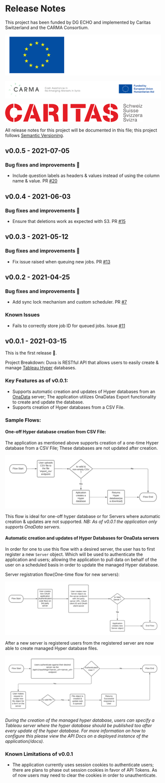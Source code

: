 # Release Notes

This project has been funded by DG ECHO and implemented by Caritas Switzerland and the CARMA Consortium.


![DG ECHO](./docs/logos/EN-Funded-by-EU-NEG.png)

![CARMA Logo](./docs/logos/CARMA-logo.png)

![Caritas Switzerland Logo](./docs/logos/Caritas_5_100_100_0.png)


All release notes for this project will be documented in this file; this project follows [Semantic Versioning](https://semver.org/).

## v0.0.5 - 2021-07-05

### Bug fixes and improvements :bug:

- Include question labels as headers & values instead of using the column name & value. PR [#20](https://github.com/onaio/duva/pull/20)

## v0.0.4 - 2021-06-03

### Bug fixes and improvements :bug:

- Ensure that deletions work as expected with S3. PR [#15](https://github.com/onaio/pull/15)

## v0.0.3 - 2021-05-12

### Bug fixes and improvements :bug:

- Fix issue raised when queuing new jobs. PR [#13](https://github.com/onaio/duva/pull/13)

## v0.0.2 - 2021-04-25

### Bug fixes and improvements :bug:

- Add sync lock mechanism and custom scheduler. PR [#7](https://github.com/onaio/duva/pull/7)

### Known Issues

- Fails to correctly store job ID for queued jobs. Issue [#11](https://github.com/onaio/duva/issues/11)

## v0.0.1 - 2021-03-15

This is the first release :confetti_ball:.

Project Breakdown: Duva is RESTful API that allows users to easily create & manage [Tableau Hyper](https://www.tableau.com/products/new-features/hyper) databases.

### Key Features as of v0.0.1:

- Supports automatic creation and updates of Hyper databases from an [OnaData](https://github.com/onaio/onadata) server; The application utilizes OnaDatas Export functionality to create and update the database.
- Supports creation of Hyper databases from a CSV File.

### Sample Flows:

#### One-off Hyper database creation from CSV File:

The application as mentioned above supports creation of a one-time Hyper database from a CSV File; These databases are not updated after creation.

![one-off hyper database creation](./docs/flow-diagrams/one-off-hyper-database-flow.png)

This flow is ideal for one-off hyper database or for Servers where automatic creation & updates are not supported. *NB: As of v0.0.1 the application only supports OnaData servers.*

#### Automatic creation and updates of Hyper Databases for OnaData servers

In order for one to use this flow with a desired server, the user has to first register a new `Server` object. Which will be used to authenticate the application and users; allowing the application to pull data on behalf of the user on a scheduled basis in order to update the managed Hyper database.

Server registration flow(One-time flow for new servers):

![server registration flow](./docs/flow-diagrams/server-registration-flow.png)

After a new server is registered users from the registered server are now able to create
managed Hyper database files.

![managed hyper datase flow](./docs/flow-diagrams/managed-hyper-database-flow.png)

*During the creation of the managed hyper database, users can specify a Tableau server where the hyper database should be published too after every update of the hyper database. For more information on how to configure this please view the API Docs on a deployed instance of the application(/docs).*

### Known Limitations of v0.0.1

- The application currently uses session cookies to authenticate users; there are plans to phase out session cookies in favor of API Tokens. As of now users may need to clear the cookies in order to unauthenticate.